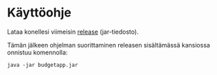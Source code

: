 # Käyttöohje
Lataa konellesi viimeisin [release]() (jar-tiedosto).

Tämän jälkeen ohjelman suorittaminen releasen sisältämässä kansiossa onnistuu komennolla:
```
java -jar budgetapp.jar
```
